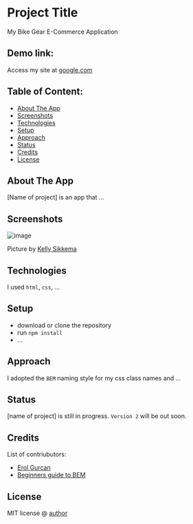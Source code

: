 # Project Title
My Bike Gear E-Commerce Application 

## Demo link:
Access my site at [google.com](https://google.com)

## Table of Content:

- [About The App](#about-the-app)
- [Screenshots](#screenshots)
- [Technologies](#technologies)
- [Setup](#setup)
- [Approach](#approach)
- [Status](#status)
- [Credits](#credits)
- [License](#license)

## About The App
[Name of project] is an app that ...

## Screenshots

![image](https://user-images.githubusercontent.com/59280972/201957700-e5219037-fb7d-4053-a5a2-04b8cfc90916.png)

Picture by [Kelly Sikkema](https://unsplash.com/@kellysikkema)

## Technologies
I used `html`, `css`, ...

## Setup
- download or clone the repository
- run `npm install`
- ...

## Approach
I adopted the `BEM` naming style for my css class names and ...

## Status
[name of project] is still in progress. `Version 2` will be out soon.

## Credits
List of contriubutors:
- [Erol Gurcan](https://github.com/erolgurcan)
- [Beginners guide to BEM](link-goes-here.com)

## License

MIT license @ [author](author.com)
